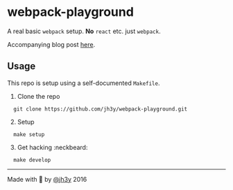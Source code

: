 # webpack-playground

A real basic `webpack` setup. __No__ `react` etc. just `webpack`.

Accompanying blog post [here](TBC).

## Usage
This repo is setup using a self-documented `Makefile`.

  1. Clone the repo
  ```shell
    git clone https://github.com/jh3y/webpack-playground.git
  ```
  2. Setup
  ```shell
    make setup
  ```
  3. Get hacking :neckbeard:
  ```shell
    make develop
  ```

---

Made with :pencil: by [@jh3y](https://twitter.com/_jh3y) 2016
